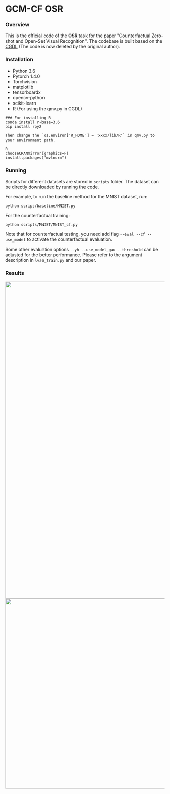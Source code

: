 # GCM-CF OSR
### Overview

This is the official code of the **OSR** task for the paper "Counterfactual Zero-shot and Open-Set Visual Recognition". The codebase is built based on the [CGDL](https://github.com/BraveGump/CGDL-for-Open-Set-Recognition) (The code is now deleted by the original author).



### Installation

- Python 3.6
- Pytorch 1.4.0
- Torchvision
- matplotlib
- tensorboardx
- opencv-python
- scikit-learn
- R (For using the qmv.py in CGDL)

```
### For installing R
conda install r-base=3.6
pip install rpy2

Then change the `os.environ['R_HOME'] = 'xxxx/lib/R'` in qmv.py to your environment path.

R
chooseCRANmirror(graphics=F)
install.packages("mvtnorm")
```



### Running

Scripts for different datasets are stored in `scripts` folder. The dataset can be directly downloaded by running the code. 

For example, to run the baseline method for the MNIST dataset, run:

```
python scrips/baseline/MNIST.py
```

For the counterfactual training:

```
python scripts/MNIST/MNIST_cf.py
```



Note that for counterfactual testing, you need add flag `--eval --cf --use_model` to activate the counterfactual evaluation.

Some other evaluation options `--yh --use_model_gau --threshold` can be adjusted for the better performance. Please refer to the argument description in `lvae_train.py` and our paper. 



### Results

<div align="center">
  <img src="https://github.com/Wangt-CN/gcm-cf/blob/master/osr/images/Visualization.png" width="1000px" />
</div>

<div align="center">
  <img src="https://github.com/Wangt-CN/gcm-cf/blob/master/osr/images/Results.png" width="600px" />
</div>